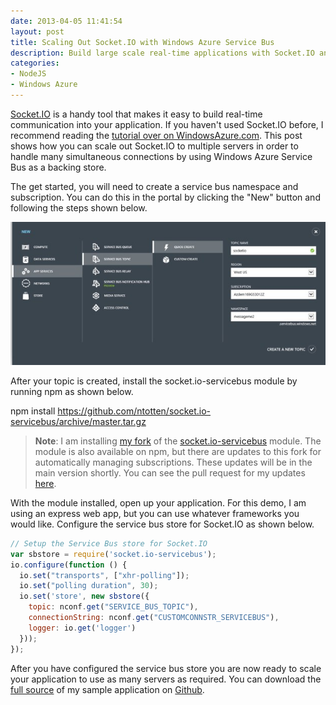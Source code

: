 ```yaml
---
date: 2013-04-05 11:41:54
layout: post
title: Scaling Out Socket.IO with Windows Azure Service Bus
description: Build large scale real-time applications with Socket.IO and Windows Azure Services Bus using the Service Bus Store.
categories:
- NodeJS
- Windows Azure
---
```


[Socket.IO](http://socket.io) is a handy tool that makes it easy to build real-time communication into your application. If you haven't used Socket.IO before, I recommend reading the [tutorial over on WindowsAzure.com](http://www.windowsazure.com/en-us/develop/nodejs/tutorials/app-using-socketio/). This post shows how you can scale out Socket.IO to multiple servers in order to handle many simultaneous connections by using Windows Azure Service Bus as a backing store.

The get started, you will need to create a service bus namespace and subscription. You can do this in the portal by clicking the "New" button and following the steps shown below.

[![createtopic](/images/2013/04/createtopic.jpg)](/images/2013/04/createtopic.jpg)

After your topic is created, install the socket.io-servicebus module by running npm as shown below.

  npm install https://github.com/ntotten/socket.io-servicebus/archive/master.tar.gz

> **Note**: I am installing [my fork](https://github.com/ntotten/socket.io-servicebus) of the [socket.io-servicebus](https://github.com/WindowsAzure/socket.io-servicebus) module. The module is also available on npm, but there are updates to this fork for automatically managing subscriptions. These updates will be in the main version shortly. You can see the pull request for my updates [here](https://github.com/WindowsAzure/socket.io-servicebus/pull/47).

With the module installed, open up your application. For this demo, I am using an express web app, but you can use whatever frameworks you would like. Configure the service bus store for Socket.IO as shown below.

```js
// Setup the Service Bus store for Socket.IO
var sbstore = require('socket.io-servicebus');
io.configure(function () {
  io.set("transports", ["xhr-polling"]);
  io.set("polling duration", 30);
  io.set('store', new sbstore({
    topic: nconf.get("SERVICE_BUS_TOPIC"),
    connectionString: nconf.get("CUSTOMCONNSTR_SERVICEBUS"),
    logger: io.get('logger')
  }));
});
```

After you have configured the service bus store you are now ready to scale your application to use as many servers as required. You can download the [full source](https://github.com/WindowsAzure-Samples/node-messageme-servicebus) of my sample application on [Github](https://github.com/WindowsAzure-Samples/node-messageme-servicebus).
